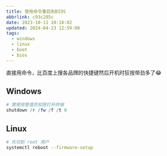 ```yaml
---
title: 使用命令重启到BIOS
abbrlink: c93c285c
date: 2023-10-11 10:18:02
updated: 2024-04-23 12:59:00
tags:
  - windows
  - linux
  - boot
  - bios
---
```


直接用命令，比百度上搜各品牌的快捷键然后开机时狂按带劲多了😂

## Windows

```powershell
# 需使用管理员权限打开终端
shutdown /r /fw /f /t 0
```

## Linux

```bash
# 先切到 root 用户
systemctl reboot --firmware-setup
```
